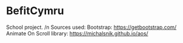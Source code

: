 # BefitCymru
School project. /n
Sources used:
Bootstrap: https://getbootstrap.com/
Animate On Scroll library: https://michalsnik.github.io/aos/

